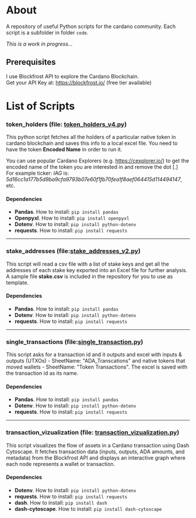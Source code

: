 # About
A repository of useful Python scripts for the cardano community. Each script is a subfolder in folder `code`.

*This is a work in progress...*


## Prerequisites
I use Blockfrost API to explore the Cardano Blockchain.  
Get your API Key at: https://blockfrost.io/ (free tier available)



# List of Scripts

### token_holders (file: [token_holders_v4.py](code/token_holders/token_holders.py))
This python script fetches all the holders of a particular native token in cardano blockchain and saves this info to a local excel file. You need to have the token **Encoded Name** in order to run it.

You can use popular Cardano Explorers (e.g. https://cexplorer.io/) to get the encoded name of the token you are interested in and remove the dot [.] </br>For example ticker: *IAG* is: *5d16cc1a177b5d9ba9cfa9793b07e60f1fb70fea1f8aef064415d114494147*, etc.

#### Dependencies
* **Pandas**. How to install: `pip install pandas`
* **Openpyxl**. How to install: `pip install openpyxl`
* **Dotenv**. How to install: `pip install python-dotenv`
* **requests**. How to install: `pip install requests`

---

### stake_addresses (file:[stake_addresses_v2.py](code/stake_addresses/stake_addresses.py))
This script will read a csv file with a list of stake keys and get all the addresses of each stake key exported into an Excel file for further analysis. A sample file **stake.csv** is included in the repository for you to use as template.
#### Dependencies
* **Pandas**. How to install: `pip install pandas`
* **Dotenv**. How to install: `pip install python-dotenv`
* **requests**. How to install: `pip install requests`

---

### single_transactions (file:[single_transaction.py](code/transaction/single_transaction.py))
This script asks for a transaction id and it outputs and excel with inputs & outputs (UTXOs) - SheetName: "ADA_Transcations" and native tokens that moved wallets - SheetName: "Token Transactions". The excel is saved with the transaction id as its name.
#### Dependencies
* **Pandas**. How to install: `pip install pandas`
* **Dotenv**. How to install: `pip install python-dotenv`
* **requests**. How to install: `pip install requests`

---

### transaction_vizualization (file: [transaction_vizualization.py](code/transaction/transaction_vizualization.py))
This script visualizes the flow of assets in a Cardano transaction using Dash Cytoscape. It fetches transaction data (inputs, outputs, ADA amounts, and metadata) from the Blockfrost API and displays an interactive graph where each node represents a wallet or transaction.
#### Dependencies
* **Dotenv**. How to install: `pip install python-dotenv`
* **requests**. How to install: `pip install requests`
* **dash**. How to install: `pip install dash`
* **dash-cytoscape**. How to install: `pip install dash-cytoscape`
